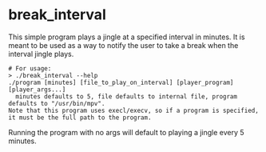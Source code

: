 # break\_interval

This simple program plays a jingle at a specified interval in minutes. It is
meant to be used as a way to notify the user to take a break when the interval
jingle plays.

    # For usage:
    > ./break_interval --help
    ./program [minutes] [file_to_play_on_interval] [player_program] [player_args...]
      minutes defaults to 5, file defaults to internal file, program defaults to "/usr/bin/mpv".
    Note that this program uses execl/execv, so if a program is specified, it must be the full path to the program.

Running the program with no args will default to playing a jingle every 5
minutes.
